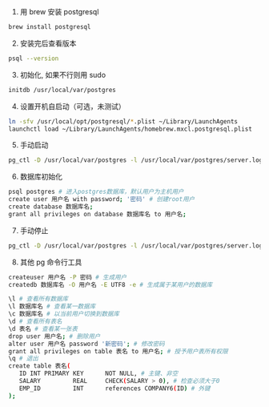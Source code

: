 1. 用 brew 安装 postgresql
```bash
brew install postgresql
```
2. 安装完后查看版本
```bash
psql --version
```
3. 初始化, 如果不行则用 sudo
```bash
initdb /usr/local/var/postgres
```
4. 设置开机自启动（可选，未测试）
```bash
ln -sfv /usr/local/opt/postgresql/*.plist ~/Library/LaunchAgents
launchctl load ~/Library/LaunchAgents/homebrew.mxcl.postgresql.plist
```
5. 手动启动
```bash
pg_ctl -D /usr/local/var/postgres -l /usr/local/var/postgres/server.log start
```
6. 数据库初始化
```bash
psql postgres # 进入postgres数据库，默认用户为主机用户
create user 用户名 with password; '密码' # 创建root用户
create database 数据库名;
grant all privileges on database 数据库名 to 用户名; 
```
7. 手动停止
```bash
pg_ctl -D /usr/local/var/postgres -l /usr/local/var/postgres/server.log stop -s -m fast
```
8. 其他 pg 命令行工具
```bash
createuser 用户名 -P 密码 # 生成用户
createdb 数据库名 -O 用户名 -E UTF8 -e # 生成属于某用户的数据库
```

```bash
\l # 查看所有数据库
\l 数据库名 # 查看某一数据库
\c 数据库名 # 以当前用户切换到数据库
\d # 查看所有表名
\d 表名 # 查看某一张表
drop user 用户名; # 删除用户
alter user 用户名 password '新密码'; # 修改密码
grant all privileges on table 表名 to 用户名; # 授予用户表所有权限
\q # 退出
create table 表名(
   ID INT PRIMARY KEY      NOT NULL, # 主键、非空
   SALARY         REAL     CHECK(SALARY > 0), # 检查必须大于0
   EMP_ID         INT      references COMPANY6(ID) # 外键
);
```
